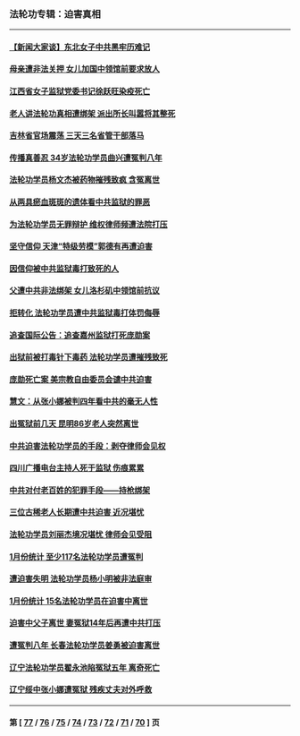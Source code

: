 ### 法轮功专辑：迫害真相
---
#### [【新闻大家谈】东北女子中共黑牢历难记](../../pages/nf4379/n13942450.md?03040430) 
#### [母亲遭非法关押 女儿加国中领馆前要求放人](../../pages/nf4379/n13941094.md?03040430) 
#### [江西省女子监狱党委书记徐跃旺染疫死亡](../../pages/nf4379/n13940039.md?03040430) 
#### [老人讲法轮功真相遭绑架 派出所长叫嚣将其整死](../../pages/nf4379/n13939553.md?03040430) 
#### [吉林省官场震荡 三天三名省管干部落马](../../pages/nf4379/n13939851.md?03040430) 
#### [传播真善忍 34岁法轮功学员曲兴遭冤判八年](../../pages/nf4379/n13939536.md?03040430) 
#### [法轮功学员杨文杰被药物摧残致疯 含冤离世](../../pages/nf4379/n13938659.md?03040430) 
#### [从两具瘀血斑斑的遗体看中共监狱的罪恶](../../pages/nf4379/n13936388.md?03040430) 
#### [为法轮功学员无罪辩护 维权律师频遭法院打压](../../pages/nf4379/n13937296.md?03040430) 
#### [坚守信仰 天津“特级劳模”郭德有再遭迫害](../../pages/nf4379/n13934725.md?03040430) 
#### [因信仰被中共监狱毒打致死的人](../../pages/nf4379/n13934141.md?03040430) 
#### [父遭中共非法绑架 女儿洛杉矶中领馆前抗议](../../pages/nf4379/n13933807.md?03040430) 
#### [拒转化 法轮功学员遭中共监狱毒打体罚侮辱](../../pages/nf4379/n13928989.md?03040430) 
#### [追查国际公告：追查嘉州监狱打死庞勋案](../../pages/nf4379/n13933461.md?03040430) 
#### [出狱前被打毒针下毒药 法轮功学员遭摧残致死](../../pages/nf4379/n13931976.md?03040430) 
#### [庞勋死亡案 美宗教自由委员会谴中共迫害](../../pages/nf4379/n13932260.md?03040430) 
#### [慧文：从张小娜被判四年看中共的毫无人性](../../pages/nf4379/n13931796.md?03040430) 
#### [出冤狱前几天 昆明86岁老人突然离世](../../pages/nf4379/n13931228.md?03040430) 
#### [中共迫害法轮功学员的手段：剥夺律师会见权](../../pages/nf4379/n13929748.md?03040430) 
#### [四川广播电台主持人死于监狱 伤痕累累](../../pages/nf4379/n13929027.md?03040430) 
#### [中共对付老百姓的犯罪手段——持枪绑架](../../pages/nf4379/n13926448.md?03040430) 
#### [三位古稀老人长期遭中共迫害 近况堪忧](../../pages/nf4379/n13924554.md?03040430) 
#### [法轮功学员刘丽杰境况堪忧 律师会见受阻](../../pages/nf4379/n13924569.md?03040430) 
#### [1月份统计 至少117名法轮功学员遭冤判](../../pages/nf4379/n13924061.md?03040430) 
#### [遭迫害失明 法轮功学员杨小明被非法庭审](../../pages/nf4379/n13920152.md?03040430) 
#### [1月份统计 15名法轮功学员在迫害中离世](../../pages/nf4379/n13922556.md?03040430) 
#### [迫害中父子离世 妻冤狱14年后再遭中共打压](../../pages/nf4379/n13920995.md?03040430) 
#### [遭冤判八年 长春法轮功学员姜勇被迫害离世](../../pages/nf4379/n13919478.md?03040430) 
#### [辽宁法轮功学员翟永池陷冤狱五年 离奇死亡](../../pages/nf4379/n13916049.md?03040430) 
#### [辽宁绥中张小娜遭冤狱 残疾丈夫对外呼救](../../pages/nf4379/n13915683.md?03040430) 

---
#### 第 [ [77](./77.md?03040430) / [76](./76.md?03040430) / [75](./75.md?03040430) / [74](./74.md?03040430) / [73](./73.md?03040430) / [72](./72.md?03040430) / [71](./71.md?03040430) / [70](./70.md?03040430) ] 页
